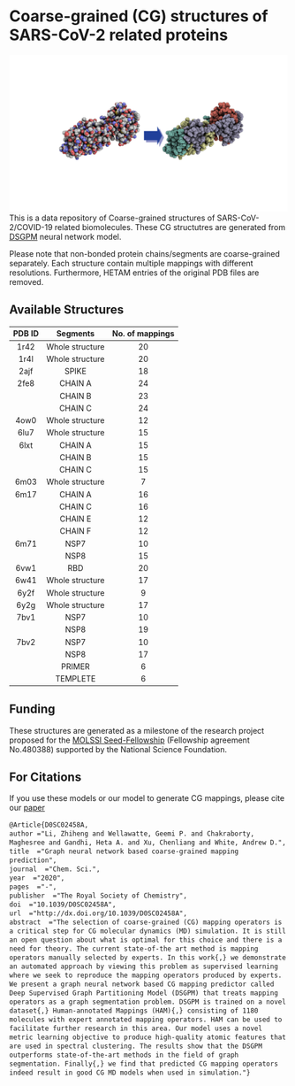 # Coarse-grained (CG) structures of SARS-CoV-2 related proteins 
![abs_graphic](img/CG_mapping_covid_git2.png)
This is a data repository of  Coarse-grained structures of SARS-CoV-2/COVID-19 related biomolecules.
These CG structutres are generated from [DSGPM](https://github.com/rochesterxugroup/DSGPM) neural network model. 

Please note that non-bonded protein chains/segments are coarse-grained separately. Each structure contain multiple mappings with different resolutions. Furthermore, HETAM entries of the original PDB files are removed.

## Available Structures
| PDB ID      | Segments     | No. of mappings     |
| :-------------: | :----------: | :-----------: |
| 1r42 | Whole structure   | 20    |
| 1r4l  | Whole structure| 20 |
| 2ajf| SPIKE| 18|
|2fe8 |CHAIN A  |24 |
| | CHAIN B| 23|
| | CHAIN C| 24 |
|4ow0 | Whole structure| 12 |
|6lu7 | Whole structure | 15 |
|6lxt | CHAIN A| 15 |
| |CHAIN B | 15 |
| |CHAIN C| 15 | 
| 6m03 | Whole structure | 7 |
| 6m17 | CHAIN A| 16|
| | CHAIN C| 16 |
| | CHAIN E | 12 |
| | CHAIN F| 12|
|6m71 | NSP7  | 10 |
| |NSP8 | 15 |
|6vw1 |RBD | 20 |
|6w41 | Whole structure | 17 |
|6y2f | Whole structure| 9 |
|6y2g | Whole structure | 17 |
| 7bv1| NSP7 | 10|
| |NSP8 | 19 |
|7bv2 | NSP7| 10 |
| | NSP8| 17|
| | PRIMER| 6 |
| |TEMPLETE | 6 |

## Funding 
These structures are generated as a milestone of the research project proposed for the [MOLSSI Seed-Fellowship](https://molssi.org/2020b-seed-software-fellows/) (Fellowship agreement No.480388) supported by the National Science Foundation.


## For Citations 

If you use these models or our model to generate CG mappings, please cite our [paper](https://doi.org/10.1039/D0SC02458A)


```
@Article{D0SC02458A,
author ="Li, Zhiheng and Wellawatte, Geemi P. and Chakraborty, Maghesree and Gandhi, Heta A. and Xu, Chenliang and White, Andrew D.",
title  ="Graph neural network based coarse-grained mapping prediction",
journal  ="Chem. Sci.",
year  ="2020",
pages  ="-",
publisher  ="The Royal Society of Chemistry",
doi  ="10.1039/D0SC02458A",
url  ="http://dx.doi.org/10.1039/D0SC02458A",
abstract  ="The selection of coarse-grained (CG) mapping operators is a critical step for CG molecular dynamics (MD) simulation. It is still an open question about what is optimal for this choice and there is a need for theory. The current state-of-the art method is mapping operators manually selected by experts. In this work{,} we demonstrate an automated approach by viewing this problem as supervised learning where we seek to reproduce the mapping operators produced by experts. We present a graph neural network based CG mapping predictor called Deep Supervised Graph Partitioning Model (DSGPM) that treats mapping operators as a graph segmentation problem. DSGPM is trained on a novel dataset{,} Human-annotated Mappings (HAM){,} consisting of 1180 molecules with expert annotated mapping operators. HAM can be used to facilitate further research in this area. Our model uses a novel metric learning objective to produce high-quality atomic features that are used in spectral clustering. The results show that the DSGPM outperforms state-of-the-art methods in the field of graph segmentation. Finally{,} we find that predicted CG mapping operators indeed result in good CG MD models when used in simulation."}
```
